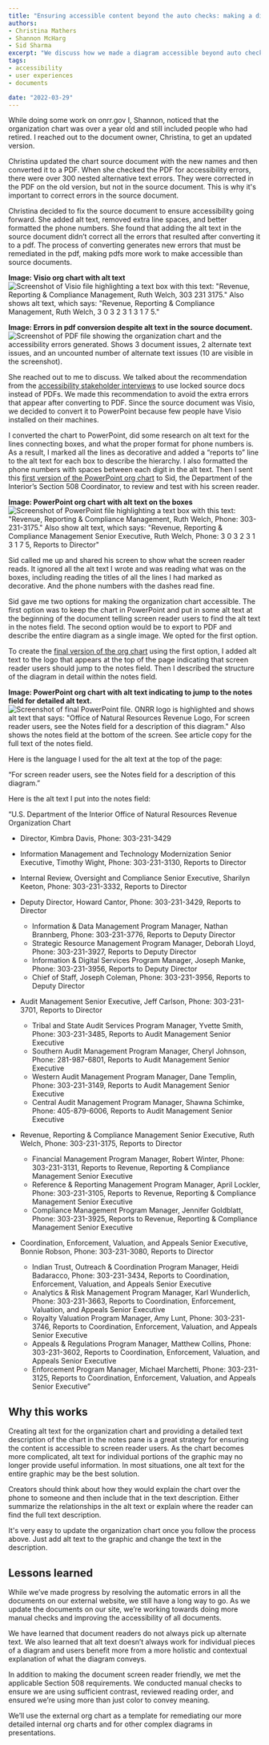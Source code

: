 ```yaml
---
title: "Ensuring accessible content beyond the auto checks: making a diagram screen reader friendly"
authors:
- Christina Mathers
- Shannon McHarg
- Sid Sharma
excerpt: "We discuss how we made a diagram accessible beyond auto check functionality by making it better for screen reader users."
tags:
- accessibility
- user experiences
- documents

date: "2022-03-29"
---
```


While doing some work on onrr.gov I, Shannon, noticed that the organization chart was over a year old and still included people who had retired. I reached out to the document owner, Christina, to get an updated version.

Christina updated the chart source document with the new names and then converted it to a PDF. When she checked the PDF for accessibility errors, there were over 300 nested alternative text errors. They were corrected in the PDF on the old version, but not in the source document. This is why it's important to correct errors in the source document.

Christina decided to fix the source document to ensure accessibility going forward. She added alt text, removed extra line spaces, and better formatted the phone numbers. She found that adding the alt text in the source document didn’t correct all the errors that resulted after converting it to a pdf. The process of converting generates new errors that must be remediated in the pdf, making pdfs more work to make accessible than source documents.

**Image: Visio org chart with alt text**
![Screenshot of Visio file highlighting a text box with this text: "Revenue, Reporting & Compliance Management, Ruth Welch, 303 231 3175." Also shows alt text, which says: "Revenue, Reporting & Compliance Management, Ruth Welch, 3 0 3 2 3 1 3 1 7 5."](./Visio_Org_Chart.png)


**Image: Errors in pdf conversion despite alt text in the source document.**
![Screenshot of PDF file showing the organization chart and the accessibility errors generated. Shows 3 document issues, 2 alternate text issues, and an uncounted number of alternate text issues (10 are visible in the screenshot).](./PDF_Errors.png)


She reached out to me to discuss. We talked about the recommendation from the [accessibility stakeholder interviews](https://blog-nrrd.doi.gov/508-Study/) to use locked source docs instead of PDFs. We made this recommendation to avoid the extra errors that appear after converting to PDF. Since the source document was Visio, we decided to convert it to PowerPoint because few people have Visio installed on their machines.

I converted the chart to PowerPoint, did some research on alt text for the lines connecting boxes, and what the proper format for phone numbers is. As a result, I marked all the lines as decorative and added a “reports to” line to the alt text for each box to describe the hierarchy. I also formatted the phone numbers with spaces between each digit in the alt text. Then I sent this [first version of the PowerPoint org chart](./OrgChart_v1.pptx) to Sid, the Department of the Interior’s Section 508 Coordinator, to review and test with his screen reader.


**Image: PowerPoint org chart with alt text on the boxes**
![Screenshot of PowerPoint file highlighting a text box with this text: "Revenue, Reporting & Compliance Management, Ruth Welch, Phone: 303-231-3175." Also show alt text, which says: "Revenue, Reporting & Compliance Management Senior Executive, Ruth Welch, Phone: 3 0 3 2 3 1 3 1 7 5, Reports to Director"](./OrgChart_V1_AltText.png)

Sid called me up and shared his screen to show what the screen reader reads. It ignored all the alt text I wrote and was reading what was on the boxes, including reading the titles of all the lines I had marked as decorative. And the phone numbers with the dashes read fine.

Sid gave me two options for making the organization chart accessible. The first option was to keep the chart in PowerPoint and put in some alt text at the beginning of the document telling screen reader users to find the alt text in the notes field. The second option would be to export to PDF and describe the entire diagram as a single image. We opted for the first option.

To create the [final version of the org chart](./ONRR_External_Org_Chart.pptx) using the first option, I added alt text to the logo that appears at the top of the page indicating that screen reader users should jump to the notes field. Then I described the structure of the diagram in detail within the notes field.

**Image: PowerPoint org chart with alt text indicating to jump to the notes field for detailed alt text.**
![Screenshot of final PowerPoint file. ONRR logo is highlighted and shows alt text that says: "Office of Natural Resources Revenue Logo, For screen reader users, see the Notes field for a description of this diagram." Also shows the notes field at the bottom of the screen. See article copy for the full text of the notes field.](./OrgChart_Final.png)

Here is the language I used for the alt text at the top of the page:

“For screen reader users, see the Notes field for a description of this diagram.”

Here is the alt text I put into the notes field:

“U.S. Department of the Interior Office of Natural Resources Revenue Organization Chart
*	Director, Kimbra Davis, Phone: 303-231-3429
* Information Management and Technology Modernization Senior Executive, Timothy Wight, Phone: 303-231-3130, Reports to Director
* Internal Review, Oversight and Compliance Senior Executive, Sharilyn Keeton, Phone: 303-231-3332, Reports to Director
* Deputy Director, Howard Cantor, Phone: 303-231-3429, Reports to Director

  * Information & Data Management Program Manager, Nathan Brannberg, Phone: 303-231-3776, Reports to Deputy Director
  * Strategic Resource Management Program Manager, Deborah Lloyd, Phone: 303-231-3927, Reports to Deputy Director
  * Information & Digital Services Program Manager, Joseph Manke, Phone: 303-231-3956, Reports to Deputy Director
  * Chief of Staff, Joseph Coleman, Phone: 303-231-3956, Reports to Deputy Director

* Audit Management Senior Executive, Jeff Carlson, Phone: 303-231-3701, Reports to Director

  * Tribal and State Audit Services Program Manager, Yvette Smith, Phone: 303-231-3485, Reports to Audit Management Senior Executive
  * Southern Audit Management Program Manager, Cheryl Johnson, Phone: 281-987-6801, Reports to Audit Management Senior Executive
  * Western Audit Management Program Manager, Dane Templin, Phone: 303-231-3149, Reports to Audit Management Senior Executive
  * Central Audit Management Program Manager, Shawna Schimke, Phone: 405-879-6006, Reports to Audit Management Senior Executive

* Revenue, Reporting & Compliance Management Senior Executive, Ruth Welch, Phone: 303-231-3175, Reports to Director

  * Financial Management Program Manager, Robert Winter, Phone: 303-231-3131, Reports to Revenue, Reporting & Compliance Management Senior Executive
  * Reference & Reporting Management Program Manager, April Lockler, Phone: 303-231-3105, Reports to Revenue, Reporting & Compliance Management Senior Executive
  * Compliance Management Program Manager, Jennifer Goldblatt, Phone: 303-231-3925, Reports to Revenue, Reporting & Compliance Management Senior Executive

* Coordination, Enforcement, Valuation, and Appeals Senior Executive, Bonnie Robson, Phone: 303-231-3080, Reports to Director

  * Indian Trust, Outreach  & Coordination Program Manager, Heidi Badaracco, Phone: 303-231-3434, Reports to Coordination, Enforcement, Valuation, and Appeals Senior Executive
  * Analytics & Risk Management Program Manager, Karl Wunderlich, Phone: 303-231-3663, Reports to Coordination, Enforcement, Valuation, and Appeals Senior Executive
  * Royalty Valuation Program Manager, Amy Lunt, Phone: 303-231-3746, Reports to Coordination, Enforcement, Valuation, and Appeals Senior Executive
  * Appeals & Regulations Program Manager, Matthew Collins, Phone: 303-231-3602, Reports to Coordination, Enforcement, Valuation, and Appeals Senior Executive
  * Enforcement Program Manager, Michael Marchetti, Phone: 303-231-3125, Reports to Coordination, Enforcement, Valuation, and Appeals Senior Executive”

## Why this works
Creating alt text for the organization chart and providing a detailed text description of the chart in the notes pane is a great strategy for ensuring the content is accessible to screen reader users. As the chart becomes more complicated, alt text for individual portions of the graphic may no longer provide useful information. In most situations, one alt text for the entire graphic may be the best solution.

Creators should think about how they would explain the chart over the phone to someone and then include that in the text description. Either summarize the relationships in the alt text or explain where the reader can find the full text description.

It's very easy to update the organization chart once you follow the process above. Just add alt text to the graphic and change the text in the description.

## Lessons learned
While we’ve made progress by resolving the automatic errors in all the documents on our external website, we still have a long way to go. As we update the documents on our site, we’re working towards doing more manual checks and improving the accessibility of all documents.

We have learned that document readers do not always pick up alternate text. We also learned that alt text doesn’t always work for individual pieces of a diagram and users benefit more from a more holistic and contextual explanation of what the diagram conveys.

In addition to making the document screen reader friendly, we met the applicable Section 508 requirements. We conducted manual checks to ensure we are using sufficient contrast, reviewed reading order, and ensured we’re using more than just color to convey meaning.

We’ll use the external org chart as a template for remediating our more detailed internal org charts and for other complex diagrams in presentations.  
